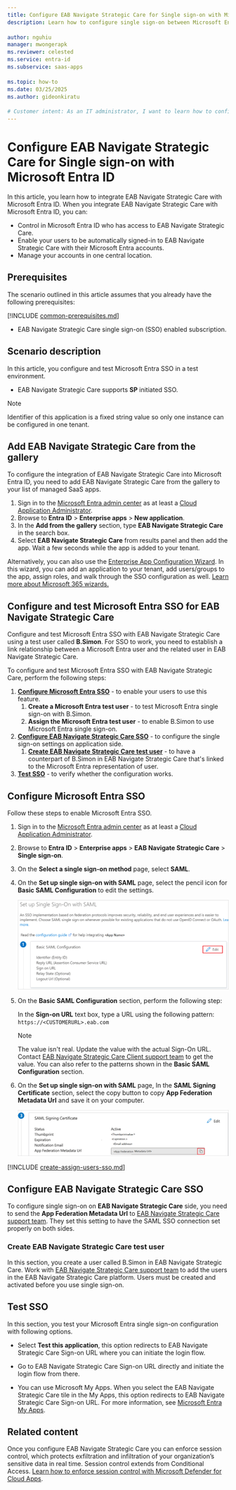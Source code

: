 ```yaml
---
title: Configure EAB Navigate Strategic Care for Single sign-on with Microsoft Entra ID
description: Learn how to configure single sign-on between Microsoft Entra ID and EAB Navigate Strategic Care.

author: nguhiu
manager: mwongerapk
ms.reviewer: celested
ms.service: entra-id
ms.subservice: saas-apps

ms.topic: how-to
ms.date: 03/25/2025
ms.author: gideonkiratu

# Customer intent: As an IT administrator, I want to learn how to configure single sign-on between Microsoft Entra ID and EAB Navigate Strategic Care so that I can control who has access to EAB Navigate Strategic Care, enable automatic sign-in with Microsoft Entra accounts, and manage my accounts in one central location.
---
```


# Configure EAB Navigate Strategic Care for Single sign-on with Microsoft Entra ID

In this article,  you learn how to integrate EAB Navigate Strategic Care with Microsoft Entra ID. When you integrate EAB Navigate Strategic Care with Microsoft Entra ID, you can:

* Control in Microsoft Entra ID who has access to EAB Navigate Strategic Care.
* Enable your users to be automatically signed-in to EAB Navigate Strategic Care with their Microsoft Entra accounts.
* Manage your accounts in one central location.

## Prerequisites
The scenario outlined in this article assumes that you already have the following prerequisites:

[!INCLUDE [common-prerequisites.md](~/identity/saas-apps/includes/common-prerequisites.md)]
* EAB Navigate Strategic Care single sign-on (SSO) enabled subscription.

## Scenario description

In this article,  you configure and test Microsoft Entra SSO in a test environment.

* EAB Navigate Strategic Care supports **SP** initiated SSO.

> [!NOTE]
> Identifier of this application is a fixed string value so only one instance can be configured in one tenant.

## Add EAB Navigate Strategic Care from the gallery

To configure the integration of EAB Navigate Strategic Care into Microsoft Entra ID, you need to add EAB Navigate Strategic Care from the gallery to your list of managed SaaS apps.

1. Sign in to the [Microsoft Entra admin center](https://entra.microsoft.com) as at least a [Cloud Application Administrator](~/identity/role-based-access-control/permissions-reference.md#cloud-application-administrator).
1. Browse to **Entra ID** > **Enterprise apps** > **New application**.
1. In the **Add from the gallery** section, type **EAB Navigate Strategic Care** in the search box.
1. Select **EAB Navigate Strategic Care** from results panel and then add the app. Wait a few seconds while the app is added to your tenant.

 Alternatively, you can also use the [Enterprise App Configuration Wizard](https://portal.office.com/AdminPortal/home?Q=Docs#/azureadappintegration). In this wizard, you can add an application to your tenant, add users/groups to the app, assign roles, and walk through the SSO configuration as well. [Learn more about Microsoft 365 wizards.](/microsoft-365/admin/misc/azure-ad-setup-guides)

<a name='configure-and-test-azure-ad-sso-for-eab-navigate-strategic-care'></a>

## Configure and test Microsoft Entra SSO for EAB Navigate Strategic Care

Configure and test Microsoft Entra SSO with EAB Navigate Strategic Care using a test user called **B.Simon**. For SSO to work, you need to establish a link relationship between a Microsoft Entra user and the related user in EAB Navigate Strategic Care.

To configure and test Microsoft Entra SSO with EAB Navigate Strategic Care, perform the following steps:

1. **[Configure Microsoft Entra SSO](#configure-azure-ad-sso)** - to enable your users to use this feature.
    1. **Create a Microsoft Entra test user** - to test Microsoft Entra single sign-on with B.Simon.
    1. **Assign the Microsoft Entra test user** - to enable B.Simon to use Microsoft Entra single sign-on.
1. **[Configure EAB Navigate Strategic Care SSO](#configure-eab-navigate-strategic-care-sso)** - to configure the single sign-on settings on application side.
    1. **[Create EAB Navigate Strategic Care test user](#create-eab-navigate-strategic-care-test-user)** - to have a counterpart of B.Simon in EAB Navigate Strategic Care that's linked to the Microsoft Entra representation of user.
1. **[Test SSO](#test-sso)** - to verify whether the configuration works.

<a name='configure-azure-ad-sso'></a>

## Configure Microsoft Entra SSO

Follow these steps to enable Microsoft Entra SSO.

1. Sign in to the [Microsoft Entra admin center](https://entra.microsoft.com) as at least a [Cloud Application Administrator](~/identity/role-based-access-control/permissions-reference.md#cloud-application-administrator).
1. Browse to **Entra ID** > **Enterprise apps** > **EAB Navigate Strategic Care** > **Single sign-on**.
1. On the **Select a single sign-on method** page, select **SAML**.
1. On the **Set up single sign-on with SAML** page, select the pencil icon for **Basic SAML Configuration** to edit the settings.

   ![Edit Basic SAML Configuration](common/edit-urls.png)

1. On the **Basic SAML Configuration** section, perform the following step:

    In the **Sign-on URL** text box, type a URL using the following pattern:
    `https://<CUSTOMERURL>.eab.com`

	> [!NOTE]
	> The value isn't real. Update the value with the actual Sign-On URL. Contact [EAB Navigate Strategic Care Client support team](mailto:tech@gradesfirst.com) to get the value. You can also refer to the patterns shown in the **Basic SAML Configuration** section.

1. On the **Set up single sign-on with SAML** page, In the **SAML Signing Certificate** section, select the copy button to copy **App Federation Metadata Url** and save it on your computer.

	![The Certificate download link](common/copy-metadataurl.png)

<a name='create-an-azure-ad-test-user'></a>

[!INCLUDE [create-assign-users-sso.md](~/identity/saas-apps/includes/create-assign-users-sso.md)]

## Configure EAB Navigate Strategic Care SSO

To configure single sign-on on **EAB Navigate Strategic Care** side, you need to send the **App Federation Metadata Url** to [EAB Navigate Strategic Care support team](mailto:tech@gradesfirst.com). They set this setting to have the SAML SSO connection set properly on both sides.

### Create EAB Navigate Strategic Care test user

In this section, you create a user called B.Simon in EAB Navigate Strategic Care. Work with [EAB Navigate Strategic Care support team](mailto:tech@gradesfirst.com) to add the users in the EAB Navigate Strategic Care platform. Users must be created and activated before you use single sign-on.

## Test SSO 

In this section, you test your Microsoft Entra single sign-on configuration with following options. 

* Select **Test this application**, this option redirects to EAB Navigate Strategic Care Sign-on URL where you can initiate the login flow. 

* Go to EAB Navigate Strategic Care Sign-on URL directly and initiate the login flow from there.

* You can use Microsoft My Apps. When you select the EAB Navigate Strategic Care tile in the My Apps, this option redirects to EAB Navigate Strategic Care Sign-on URL. For more information, see [Microsoft Entra My Apps](/azure/active-directory/manage-apps/end-user-experiences#azure-ad-my-apps).

## Related content

Once you configure EAB Navigate Strategic Care you can enforce session control, which protects exfiltration and infiltration of your organization’s sensitive data in real time. Session control extends from Conditional Access. [Learn how to enforce session control with Microsoft Defender for Cloud Apps](/cloud-app-security/proxy-deployment-aad).

